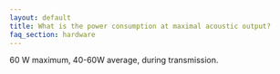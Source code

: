```yaml
---
layout: default
title: What is the power consumption at maximal acoustic output?
faq_section: hardware
---
```


60 W maximum, 40-60W average, during transmission.